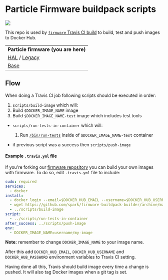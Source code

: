 # Particle Firmware buildpack scripts

[![](https://imagelayers.io/badge/particle/buildpack-particle-firmware:latest.svg)](https://imagelayers.io/?images=particle/buildpack-particle-firmware:latest 'Get your own badge on imagelayers.io')

This repo is used by [`firmware` Travis CI build](https://travis-ci.org/spark/firmware) to build, test and push images to Docker Hub.

| |
|---|
|  **Particle firmware (you are here)**  |
| [HAL](https://github.com/spark/buildpack-hal) / [Legacy](https://github.com/spark/buildpack-0.3.x)   |
| [Base](https://github.com/spark/buildpack-base) |

## Flow

When doing a Travis CI job following scripts should be executed in order:

1. `scripts/build-image` which will:
  1. Build `$DOCKER_IMAGE_NAME` image
  2. Build `$DOCKER_IMAGE_NAME-test` image which includes test tools
* `scripts/run-tests-in-container` which will:
  1. Run [`/bin/run-tests`](bin/run-tests) inside of `$DOCKER_IMAGE_NAME-test` container

* if previous script was a success then `scripts/push-image`

#### Example `.travis.yml` file

If you're forking our [firmware repository](https://github.com/spark/firmware/) you can build your own images with firmware.
To do so, edit `.travis.yml` file to include:

```yaml
sudo: required  
services:  
  - docker
install:  
  - docker login --email=$DOCKER_HUB_EMAIL --username=$DOCKER_HUB_USERNAME --password=$DOCKER_HUB_PASSWORD
  - wget https://github.com/spark/firmware-buildpack-builder/archive/master.tar.gz -O - | tar -xz -C ../ --strip-components 1
  - ../scripts/build-image
script:  
  - ../scripts/run-tests-in-container
after_success: ../scripts/push-image
env:  
  - DOCKER_IMAGE_NAME=username/my-image
```

**Note:** remember to change `DOCKER_IMAGE_NAME` to your image name.

After this add `DOCKER_HUB_EMAIL`, `DOCKER_HUB_USERNAME` and `DOCKER_HUB_PASSWORD` environment variables to Travis CI setting.

Having done all this, Travis should build image every time a change is pushed. It will also tag Docker images when a git tag is set.
